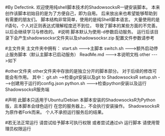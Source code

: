 #By Defectink.
欢迎使用纯shell脚本技术的ShadowsocksR一键安装脚本。
本来创作该脚本初始目的是为了方便自己，即为自用。
后来放出来也希望能够帮助到有需要的朋友们。
脚本结构非常简单，使用的是纯Shell脚本语言。
大量使用的是if语句，个人对正则表达式理解程度还不到位，
导致了脚本的某些方面的不完善。以后会继续学习与修改的。
#说明
脚本默认为使用-d参数启动服务。
运行后该目录下会产生shadowsocksr文件夹以及shadowsocksr.zip
配置文件参数请参考

#主文件夹
主文件夹中拥有：
start.sh   --->主脚本
switch.sh   --->额外启动停止服务脚本（默认主脚本已启动服务）
ReadMe.md   --->本说明文档
other   --->如下

#other文件夹
other文件夹中存放的是独立分开的脚本部分。
对于后续的修改可能会有作用。
其中：
git.sh	 -->检查git安装以及git to ShadowsocksR
setup.sh   --->创建用于运行的config.json
python.sh   --->检查python安装以及运行ShadowsocksR服务端

#声明
此脚本只适用于Ubuntu/Debian
本脚本安装的ShadowsocksR为Python版，且本脚本会绿色运行
在您的服务器上，不会执行安装操作。
ShadowsocksR为原作者Fork而来。
个人不承担运行服务后的结果。

#若无法正常运行
请尝试给予脚本可执行权限
或者尝试通过sh 运行脚本
请使用管理员权限运行
